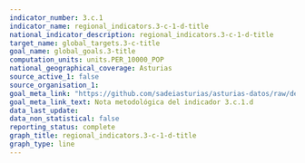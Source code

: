 ```yaml
---
indicator_number: 3.c.1
indicator_name: regional_indicators.3-c-1-d-title
national_indicator_description: regional_indicators.3-c-1-d-title
target_name: global_targets.3-c-title
goal_name: global_goals.3-title
computation_units: units.PER_10000_POP
national_geographical_coverage: Asturias
source_active_1: false
source_organisation_1:  
goal_meta_link: "https://github.com/sadeiasturias/asturias-datos/raw/develop/descargas/methodology/3.c.1.d.pdf"
goal_meta_link_text: Nota metodológica del indicador 3.c.1.d
data_last_update:  
data_non_statistical: false
reporting_status: complete
graph_title: regional_indicators.3-c-1-d-title
graph_type: line
---
```

